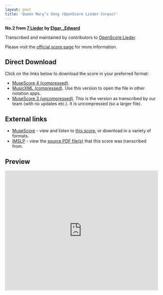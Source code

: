 ```yaml
---
layout: post
title: 'Queen Mary’s Song (OpenScore Lieder Corpus)'
---
```


__No.2 from [7 Lieder](https://fourscoreandmore.org/openscore/lieder/Elgar,_Edward/7_Lieder/) by [Elgar,_Edward](https://fourscoreandmore.org/openscore/lieder/Elgar,_Edward)__

Transcribed and maintained by contributors to [OpenScore Lieder].

Please visit the [official score page] for more information.

[official score page]: https://musescore.com/openscore-lieder-corpus/scores/6236150
[OpenScore Lieder]: https://musescore.com/openscore-lieder-corpus

## Direct Download

Click on the links below to download the score in your preferred format:
- [MuseScore 4 (compressed)](https://github.com/openscore/lieder/blob/main/scores/Elgar,_Edward/7_Lieder/2_Queen_Mary’s_Song/lc6236150.mscz?raw=true).
- [MusicXML (compressed)](https://github.com/openscore/lieder/blob/main/scores/Elgar,_Edward/7_Lieder/2_Queen_Mary’s_Song/lc6236150.mxl?raw=true). Use this version to open the file in other notation apps.
- [MuseScore 3 (uncompressed)](https://github.com/openscore/lieder/blob/main/scores/Elgar,_Edward/7_Lieder/2_Queen_Mary’s_Song/lc6236150.mscx?raw=true). This is the version as transcribed by our team (with no updates etc.). It is uncompressed (so a larger file).

## External links

- [MuseScore] - view and listen to [this score][MuseScore], or download in a variety of formats.
- [IMSLP] - view the [source PDF file(s)][IMSLP] that this score was transcribed from.

[MuseScore]: https://musescore.com/score/6236150
[IMSLP]: https://imslp.org/wiki/Special:ReverseLookup/556602

## Preview

<iframe width="100%" height="394" src="https://musescore.com/openscore-lieder-corpus/scores/6236150/embed" frameborder="0" allowfullscreen allow="autoplay; fullscreen"></iframe>
